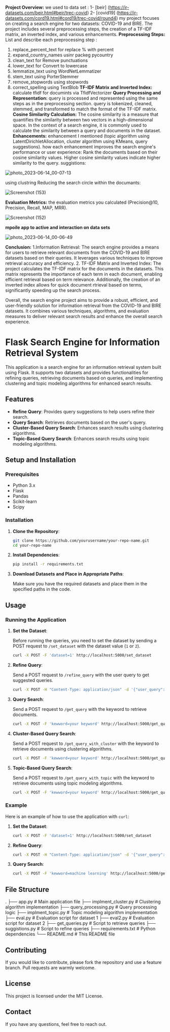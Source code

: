 **Project Overview:**
we used to data set :
1- [beir] (https://ir-datasets.com/beir.html#beir/trec-covid)
2- [covid19] (https://ir-datasets.com/cord19.html#cord19/trec-covid/round4)
my project focuses on creating a search engine for two datasets: COVID-19 and BIRE.
The project includes several preprocessing steps, the creation of a TF-IDF matrix, an inverted index, and various enhancements.
**Preprocessing Steps:**
List and describe each preprocessing step :
1. replace_percent_text for replace % with percent
2. expand_country_names usinr packeg pycountry
3. clean_text for Remove punctuations
4. lower_text for Convert to lowercase
5. lemmatize_text using WordNetLemmatizer
6. stem_text using PorterStemmer
7. remove_stopwords using stopwords
8. correct_spelling using TextBlob
**TF-IDF Matrix and Inverted Index:**
calculate tfidf for documints via TfidfVectorizer 
**Query Processing and Representation:**
query is processed and represented using the same steps as in the preprocessing section.
query is tokenized, cleaned, stemmed, and transformed to match the format of the TF-IDF matrix.
**Cosine Similarity Calculation:**
The cosine similarity is a measure that quantifies the similarity between two vectors in a high-dimensional space. In the context of a search engine, it is commonly used to calculate the similarity between a query and documents in the dataset.
**Enhancements:**
enhancement I mentioned (topic algorithm using LatentDirichletAllocation, cluster algorithm using KMeans, query suggestions).
 how each enhancement improves the search engine's performance or user experience:
 Rank the documents based on their cosine similarity values. Higher cosine similarity values indicate higher similarity to the query.
 suggistions:
 
 
 ![photo_2023-06-14_00-07-13](https://github.com/MahmoudAbuSalou/ir/assets/87876527/1b6f57e4-3737-405f-9e32-2533179da812)
 
 
 using clustring Reducing the search circle within the documants:
 
 
 ![Screenshot (153)](https://github.com/MahmoudAbuSalou/ir/assets/87876527/3cbd1eef-4187-4278-826f-d226f38e81f6)
 
 
 
**Evaluation Metrics:**
 the evaluation metrics you calculated (Precision@10, Precision, Recall, MAP, MRR).
 
 
 ![Screenshot (152)](https://github.com/MahmoudAbuSalou/ir/assets/87876527/d398786e-07b6-4b76-8d3d-eef09a541481)
 
 
 **mpoile app to active and interaction on data sets**
 
 
 ![photo_2023-06-14_00-06-49](https://github.com/MahmoudAbuSalou/ir/assets/87876527/d9dfb0d1-af1d-40ae-a247-ea8445a902a4)
 
 

 **Conclusion:**
1.Information Retrieval: The search engine provides a means for users to retrieve relevant documents from the COVID-19 and BIRE datasets based on their queries.     It leverages various techniques to improve retrieval accuracy and efficiency.
2. TF-IDF Matrix and Inverted Index: The project calculates the TF-IDF matrix for the documents in the datasets. This matrix represents the importance of each        term in each document, enabling efficient retrieval based on term relevance. Additionally, the creation of an inverted index allows for quick document     rtrieval based on terms, significantly speeding up the search process.
 
 Overall, the search engine project aims to provide a robust, efficient, and user-friendly solution for information retrieval from the COVID-19 and BIRE datasets. It combines various techniques, algorithms, and evaluation measures to deliver relevant search results and enhance the overall search experience.







 # Flask Search Engine for Information Retrieval System

This application is a search engine for an information retrieval system built using Flask. It supports two datasets and provides functionalities for refining queries, retrieving documents based on queries, and implementing clustering and topic modeling algorithms for enhanced search results.

## Features

- **Refine Query**: Provides query suggestions to help users refine their search.
- **Query Search**: Retrieves documents based on the user's query.
- **Cluster-Based Query Search**: Enhances search results using clustering algorithms.
- **Topic-Based Query Search**: Enhances search results using topic modeling algorithms.

## Setup and Installation

### Prerequisites

- Python 3.x
- Flask
- Pandas
- Scikit-learn
- Scipy

### Installation

1. **Clone the Repository**:

    ```sh
    git clone https://github.com/yourusername/your-repo-name.git
    cd your-repo-name
    ```

2. **Install Dependencies**:

    ```sh
    pip install -r requirements.txt
    ```

3. **Download Datasets and Place in Appropriate Paths**:

    Make sure you have the required datasets and place them in the specified paths in the code.

## Usage

### Running the Application

1. **Set the Dataset**:

    Before running the queries, you need to set the dataset by sending a POST request to `/set_dataset` with the dataset value (`1` or `2`).

    ```sh
    curl -X POST -F 'dataset=1' http://localhost:5000/set_dataset
    ```

2. **Refine Query**:

    Send a POST request to `/refine_query` with the user query to get suggested queries.

    ```sh
    curl -X POST -H "Content-Type: application/json" -d '{"user_query": "your query"}' http://localhost:5000/refine_query
    ```

3. **Query Search**:

    Send a POST request to `/get_query` with the keyword to retrieve documents.

    ```sh
    curl -X POST -F 'kewword=your keyword' http://localhost:5000/get_query
    ```

4. **Cluster-Based Query Search**:

    Send a POST request to `/get_query_with_cluster` with the keyword to retrieve documents using clustering algorithms.

    ```sh
    curl -X POST -F 'kewword=your keyword' http://localhost:5000/get_query_with_cluster
    ```

5. **Topic-Based Query Search**:

    Send a POST request to `/get_query_with_topic` with the keyword to retrieve documents using topic modeling algorithms.

    ```sh
    curl -X POST -F 'kewword=your keyword' http://localhost:5000/get_query_with_topic
    ```

### Example

Here is an example of how to use the application with `curl`:

1. **Set the Dataset**:

    ```sh
    curl -X POST -F 'dataset=1' http://localhost:5000/set_dataset
    ```

2. **Refine Query**:

    ```sh
    curl -X POST -H "Content-Type: application/json" -d '{"user_query": "machine learning"}' http://localhost:5000/refine_query
    ```

3. **Query Search**:

    ```sh
    curl -X POST -F 'kewword=machine learning' http://localhost:5000/get_query
    ```

## File Structure



.
├── app.py # Main application file
├── implment_cluster.py # Clustering algorithm implementation
├── query_processing.py # Query processing logic
├── implment_topic.py # Topic modeling algorithm implementation
├── eval.py # Evaluation script for dataset 1
├── eval2.py # Evaluation script for dataset 2
├── get_queries.py # Script to retrieve queries
├── suggistions.py # Script to refine queries
├── requirements.txt # Python dependencies
└── README.md # This README file






## Contributing

If you would like to contribute, please fork the repository and use a feature branch. Pull requests are warmly welcome.

## License

This project is licensed under the MIT License.

## Contact

If you have any questions, feel free to reach out.



